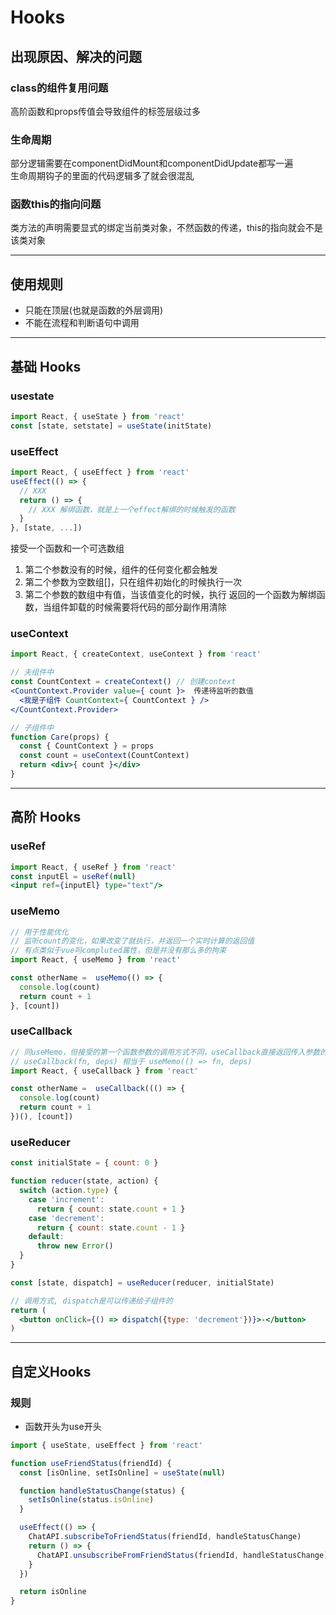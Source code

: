 # Hooks

## 出现原因、解决的问题
### class的组件复用问题
高阶函数和props传值会导致组件的标签层级过多
### 生命周期
部分逻辑需要在componentDidMount和componentDidUpdate都写一遍  
生命周期钩子的里面的代码逻辑多了就会很混乱
### 函数this的指向问题
类方法的声明需要显式的绑定当前类对象，不然函数的传递，this的指向就会不是该类对象
****

## 使用规则
- 只能在顶层(也就是函数的外层调用)
- 不能在流程和判断语句中调用
****

## 基础 Hooks
### usestate
```jsx
import React, { useState } from 'react'
const [state, setstate] = useState(initState)
```

### useEffect
```jsx
import React, { useEffect } from 'react'
useEffect(() => {
  // XXX
  return () => {
    // XXX 解绑函数，就是上一个effect解绑的时候触发的函数
  }
}, [state, ...])
```
接受一个函数和一个可选数组
1. 第二个参数没有的时候，组件的任何变化都会触发
2. 第二个参数为空数组[]，只在组件初始化的时候执行一次
3. 第二个参数的数组中有值，当该值变化的时候，执行
返回的一个函数为解绑函数，当组件卸载的时候需要将代码的部分副作用清除

### useContext
```jsx
import React, { createContext, useContext } from 'react'

// 夫组件中
const CountContext = createContext() // 创建context
<CountContext.Provider value={ count }>  传递待监听的数值
  <我是子组件 CountContext={ CountContext } />
</CountContext.Provider>

// 子组件中
function Care(props) {
  const { CountContext } = props
  const count = useContext(CountContext)
  return <div>{ count }</div>
} 
```
****

## 高阶 Hooks
### useRef
```jsx
import React, { useRef } from 'react'
const inputEl = useRef(null)
<input ref={inputEl} type="text"/>
```

### useMemo
```jsx
// 用于性能优化
// 监听count的变化，如果改变了就执行，并返回一个实时计算的返回值
// 有点类似于vue吗compluted属性，但是并没有那么多的拘束
import React, { useMemo } from 'react'

const otherName =  useMemo(() => {
  console.log(count)
  return count + 1
}, [count])
```

### useCallback
```jsx
// 同useMemo，但接受的第一个函数参数的调用方式不同，useCallback直接返回传入参数的返回值
// useCallback(fn, deps) 相当于 useMemo(() => fn, deps)
import React, { useCallback } from 'react'

const otherName =  useCallback((() => {
  console.log(count)
  return count + 1
})(), [count])
```

### useReducer
```jsx
const initialState = { count: 0 }

function reducer(state, action) {
  switch (action.type) {
    case 'increment':
      return { count: state.count + 1 }
    case 'decrement':
      return { count: state.count - 1 }
    default:
      throw new Error()
  }
}

const [state, dispatch] = useReducer(reducer, initialState)

// 调用方式, dispatch是可以传递给子组件的
return (
  <button onClick={() => dispatch({type: 'decrement'})}>-</button>
)
```
****

## 自定义Hooks
### 规则
- 函数开头为use开头

```jsx
import { useState, useEffect } from 'react'

function useFriendStatus(friendId) {
  const [isOnline, setIsOnline] = useState(null)

  function handleStatusChange(status) {
    setIsOnline(status.isOnline)
  }

  useEffect(() => {
    ChatAPI.subscribeToFriendStatus(friendId, handleStatusChange)
    return () => {
      ChatAPI.unsubscribeFromFriendStatus(friendId, handleStatusChange)
    }
  })

  return isOnline
}
```